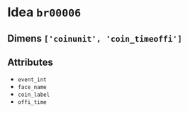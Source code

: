 # Idea `br00006`

## Dimens `['coinunit', 'coin_timeoffi']`

## Attributes
- `event_int`
- `face_name`
- `coin_label`
- `offi_time`
